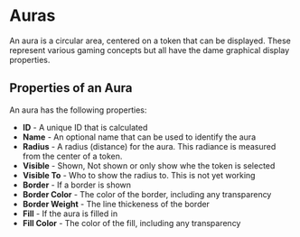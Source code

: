 # Auras

An aura is a circular area, centered on a token that can be displayed. These represent various gaming concepts but all have the dame graphical display properties. 

## Properties of an Aura

An aura has the following properties: 

- **ID** - A unique ID that is calculated
- **Name** - An optional name that can be used to identify the aura
- **Radius** - A radius (distance) for the aura. This radiance is measured from the center of a token. 
- **Visible** -  Shown, Not shown or only show whe the token is selected
- **Visible To** - Who to show the radius to. This is not yet working
- **Border** - If a border is shown
- **Border Color** - The color of the border, including any transparency
- **Border Weight** - The line thickeness of the border
- **Fill** - If the aura is filled in
- **Fill Color** - The color of the fill, including any transparency

